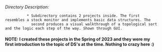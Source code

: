 *Directory Description:*

              * Subdirectory contains 2 projects inside. The first resembles a stock monitor and implements basic data structures. The
                second produces a visual walkthrough of a topological sort and the logic each step of the way. Shown through GUI.
              
#### NOTE: I created these projects in the Spring of 2023 and they were my first introduction to the topic of DS's at the time. Nothing to crazy here :)

